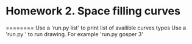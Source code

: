# Homework 2. Space filling curves
========
Use a 'run.py list' to print list of availible curves types
Use a 'run.py <type> <level>' to run drawing. For example 'run.py gosper 3'
